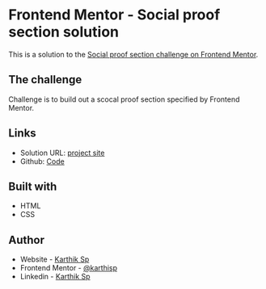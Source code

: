 # Frontend Mentor - Social proof section solution

This is a solution to the [Social proof section challenge on Frontend Mentor](https://www.frontendmentor.io/challenges/social-proof-section-6e0qTv_bA).


## The challenge

Challenge is to build out a scocal proof section specified by Frontend Mentor.

## Links
* Solution URL: [project site](https://karthisp.github.io/social-proof-section/)
* Github: [Code](https://github.com/karthisp/social-proof-section)

## Built with
* HTML
* CSS

## Author
- Website - [Karthik Sp](http://www.karthiksp.in/)
- Frontend Mentor - [@karthisp](https://www.frontendmentor.io/profile/karthisp)
- Linkedin - [Karthik Sp](https://www.linkedin.com/in/karthik-s-p-931345122/)